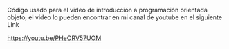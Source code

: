 Código usado para el video de introducción a programación orientada objeto, el video lo pueden encontrar en mi canal de youtube en el siguiente Link

https://youtu.be/PHeORV57UOM